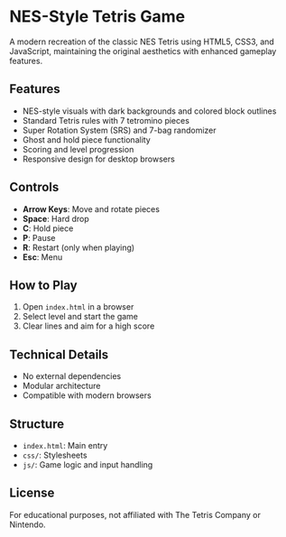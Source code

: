 # NES-Style Tetris Game

A modern recreation of the classic NES Tetris using HTML5, CSS3, and JavaScript, maintaining the original aesthetics with enhanced gameplay features.

## Features

- NES-style visuals with dark backgrounds and colored block outlines
- Standard Tetris rules with 7 tetromino pieces
- Super Rotation System (SRS) and 7-bag randomizer
- Ghost and hold piece functionality
- Scoring and level progression
- Responsive design for desktop browsers

## Controls

- **Arrow Keys**: Move and rotate pieces
- **Space**: Hard drop
- **C**: Hold piece
- **P**: Pause
- **R**: Restart (only when playing)
- **Esc**: Menu

## How to Play

1. Open `index.html` in a browser
2. Select level and start the game
3. Clear lines and aim for a high score

## Technical Details

- No external dependencies
- Modular architecture
- Compatible with modern browsers

## Structure

- `index.html`: Main entry
- `css/`: Stylesheets
- `js/`: Game logic and input handling

## License

For educational purposes, not affiliated with The Tetris Company or Nintendo.

